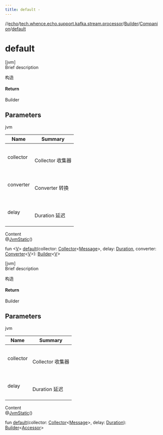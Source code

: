 ```yaml
---
title: default -
---
```

//[echo](../../../index.md)/[tech.whence.echo.support.kafka.stream.processor](../../index.md)/[Builder](../index.md)/[Companion](index.md)/[default](default.md)



# default  
[jvm]  
Brief description  


构造



#### Return  


Builder<V>



## Parameters  
  
jvm  
  
|  Name|  Summary| 
|---|---|
| collector| <br><br>Collector<Message> 收集器<br><br>
| converter| <br><br>Converter<V> 转换<br><br>
| delay| <br><br>Duration 延迟<br><br>
  
  
Content  
@[JvmStatic](https://kotlinlang.org/api/latest/jvm/stdlib/kotlin.jvm/-jvm-static/index.html)()  
  
fun <[V](default.md)> [default](default.md)(collector: [Collector](../../../tech.whence.echo.job.stream.collector/-collector/index.md)<[Message](../../../tech.whence.echo.job.stream.message/-message/index.md)>, delay: [Duration](https://docs.oracle.com/javase/8/docs/api/java/time/Duration.html), converter: [Converter](../../-converter/index.md)<[V](default.md)>): [Builder](../index.md)<[V](default.md)>  


[jvm]  
Brief description  


构造



#### Return  


Builder<Accessor>



## Parameters  
  
jvm  
  
|  Name|  Summary| 
|---|---|
| collector| <br><br>Collector<Message> 收集器<br><br>
| delay| <br><br>Duration 延迟<br><br>
  
  
Content  
@[JvmStatic](https://kotlinlang.org/api/latest/jvm/stdlib/kotlin.jvm/-jvm-static/index.html)()  
  
fun [default](default.md)(collector: [Collector](../../../tech.whence.echo.job.stream.collector/-collector/index.md)<[Message](../../../tech.whence.echo.job.stream.message/-message/index.md)>, delay: [Duration](https://docs.oracle.com/javase/8/docs/api/java/time/Duration.html)): [Builder](../index.md)<[Accessor](../../../tech.whence.echo.container.accessor/-accessor/index.md)>  



